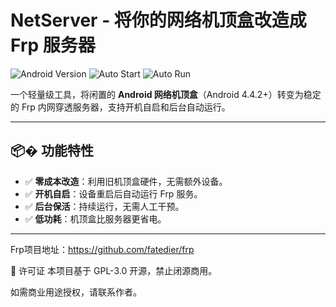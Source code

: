 # NetServer - 将你的网络机顶盒改造成 Frp 服务器

![Android Version](https://img.shields.io/badge/Android-4.4.2%2B-brightgreen) 
![Auto Start](https://img.shields.io/badge/Feature-Auto%20Start-success) 
![Auto Run](https://img.shields.io/badge/Feature-Auto%20Run-success)

一个轻量级工具，将闲置的 **Android 网络机顶盒**（Android 4.4.2+）转变为稳定的 Frp 内网穿透服务器，支持开机自启和后台自动运行。

---

## 📦� 功能特性
- ✅ **零成本改造**：利用旧机顶盒硬件，无需额外设备。
- ✅ **开机自启**：设备重启后自动运行 Frp 服务。
- ✅ **后台保活**：持续运行，无需人工干预。
- ✅ **低功耗**：机顶盒比服务器更省电。

---


Frp项目地址：https://github.com/fatedier/frp

📜 许可证
本项目基于 GPL-3.0 开源，禁止闭源商用。

如需商业用途授权，请联系作者。
